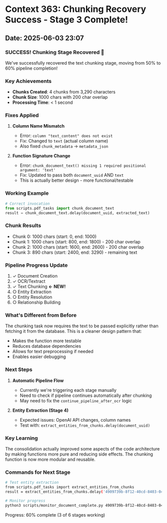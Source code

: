 # Context 363: Chunking Recovery Success - Stage 3 Complete!

## Date: 2025-06-03 23:07

### SUCCESS! Chunking Stage Recovered 🎉
We've successfully recovered the text chunking stage, moving from 50% to 60% pipeline completion!

### Key Achievements
- **Chunks Created**: 4 chunks from 3,290 characters
- **Chunk Size**: 1000 chars with 200 char overlap
- **Processing Time**: < 1 second

### Fixes Applied

1. **Column Name Mismatch**
   - Error: `column "text_content" does not exist`
   - Fix: Changed to `text` (actual column name)
   - Also fixed `chunk_metadata` → `metadata_json`

2. **Function Signature Change**
   - Error: `chunk_document_text() missing 1 required positional argument: 'text'`
   - Fix: Updated to pass both `document_uuid` AND `text`
   - This is actually better design - more functional/testable

### Working Example
```python
# Correct invocation
from scripts.pdf_tasks import chunk_document_text
result = chunk_document_text.delay(document_uuid, extracted_text)
```

### Chunk Results
- Chunk 0: 1000 chars (start: 0, end: 1000)
- Chunk 1: 1000 chars (start: 800, end: 1800) - 200 char overlap
- Chunk 2: 1000 chars (start: 1600, end: 2600) - 200 char overlap
- Chunk 3: 890 chars (start: 2400, end: 3290) - remaining text

### Pipeline Progress Update
1. ✓ Document Creation
2. ✓ OCR/Textract 
3. ✓ Text Chunking **← NEW!**
4. ○ Entity Extraction
5. ○ Entity Resolution
6. ○ Relationship Building

### What's Different from Before

The chunking task now requires the text to be passed explicitly rather than fetching it from the database. This is a cleaner design pattern that:
- Makes the function more testable
- Reduces database dependencies
- Allows for text preprocessing if needed
- Enables easier debugging

### Next Steps

1. **Automatic Pipeline Flow**
   - Currently we're triggering each stage manually
   - Need to check if pipeline continues automatically after chunking
   - May need to fix the `continue_pipeline_after_ocr` logic

2. **Entity Extraction (Stage 4)**
   - Expected issues: OpenAI API changes, column names
   - Test with: `extract_entities_from_chunks.delay(document_uuid)`

### Key Learning
The consolidation actually improved some aspects of the code architecture by making functions more pure and reducing side effects. The chunking function is now more modular and reusable.

### Commands for Next Stage
```bash
# Test entity extraction
from scripts.pdf_tasks import extract_entities_from_chunks
result = extract_entities_from_chunks.delay('4909739b-8f12-40cd-8403-04b8b1a79281')

# Monitor progress
python3 scripts/monitor_document_complete.py 4909739b-8f12-40cd-8403-04b8b1a79281
```

Progress: 60% complete (3 of 6 stages working)